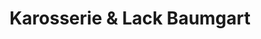 ---
title: "Karosserie & Lack Baumgart"
url: /klingenberg/karosserie-und-lack-baumgart/
shop: Autowerkstatt
---